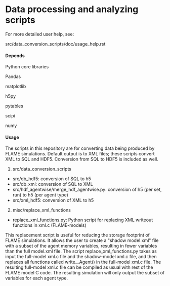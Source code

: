 # Data processing and analyzing scripts 

For more detailed user help, see:

src/data_conversion_scripts/doc/usage_help.rst

#### Depends 

Python core libraries

Pandas

matplotlib

h5py

pytables

scipi

numy

#### Usage

The scripts in this repository are for converting data being produced by FLAME simulations.
Default output is to XML files; these scripts convert XML to SQL and HDF5.
Conversion from SQL to HDF5 is included as well.

1. src/data_conversion_scripts

- src/db_hdf5: conversion of SQL to h5
- src/db_xml: conversion of SQL to XML
- src/hdf_agentwise/merge_hdf_agentwise.py: conversion of h5 (per set, run) to h5 (per agent type)
- src/xml_hdf5: conversion of XML to h5

2. misc/replace_xml_functions
- replace_xml_functions.py: Python script for replacing XML writeout functions in xml.c (FLAME-models)

This replacement script is useful for reducing the storage footprint of FLAME simulations. It allows the user to create a "shadow model.xml" file with a subset of the agent memory variables, resulting in fewer variables than the full model.xml file. The script replace_xml_functions.py takes as input the full-model xml.c file and the shadow-model xml.c file, and then replaces all functions called write_<agentname>_Agent() in the full-model xml.c file. The resulting full-model xml.c file can be compiled as usual with rest of the FLAME model C code. The resulting simulation will only output the subset of variables for each agent type.
